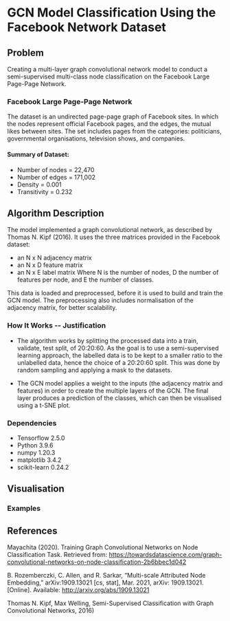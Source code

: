 # GCN Model Classification Using the Facebook Network Dataset

## Problem

Creating a multi-layer graph convolutional network model to conduct a semi-supervised multi-class node classification on the Facebook Large Page-Page Network.

### Facebook Large Page-Page Network

The dataset is an undirected page-page graph of Facebook sites. In which the nodes represent official Facebook pages, and the edges, the mutual likes between sites. 
The set includes pages from the categories: politicians, governmental organisations, television shows, and companies.

#### Summary of Dataset:

- Number of nodes = 22,470
- Number of edges = 171,002
- Density = 0.001
- Transitivity = 0.232

## Algorithm Description 

The model implemented a graph convolutional network, as described by Thomas N. Kipf (2016).
It uses the three matrices provided in the Facebook dataset: 
- an N x N adjacency matrix
- an N x D feature matrix
- an N x E label matrix
Where N is the number of nodes, D the number of features per node, and E the number of classes.

This data is loaded and preprocessed, before it is used to build and train the GCN model.
The preprocessing also includes normalisation of the adjacency matrix, for better scalability.

### How It Works -- Justification

- The algorithm works by splitting the processed data into a train, validate, test split, of 20:20:60. As the goal is to use a semi-supervised learning approach, the labelled data is to be kept to a smaller ratio to the unlabelled data, hence the choice of a 20:20:60 split. This was done by random sampling and applying a mask to the datasets.

- The GCN model applies a weight to the inputs (the adjacency matrix and features) in order to create the multiple layers of the GCN. The final layer produces a prediction of the classes, which can then be visualised using a t-SNE plot.


### Dependencies

- Tensorflow 2.5.0
- Python 3.9.6
- numpy 1.20.3
- matplotlib 3.4.2
- scikit-learn 0.24.2


## Visualisation


### Examples





## References

Mayachita (2020). Training Graph Convolutional Networks on Node Classification Task. Retrieved from:
<https://towardsdatascience.com/graph-convolutional-networks-on-node-classification-2b6bbec1d042>

B. Rozemberczki, C. Allen, and R. Sarkar, “Multi-scale Attributed Node Embedding,” arXiv:1909.13021 [cs, stat], Mar. 2021, arXiv: 1909.13021. [Online]. Available: <http://arxiv.org/abs/1909.13021>

Thomas N. Kipf, Max Welling, Semi-Supervised Classification with Graph Convolutional Networks, 2016)
